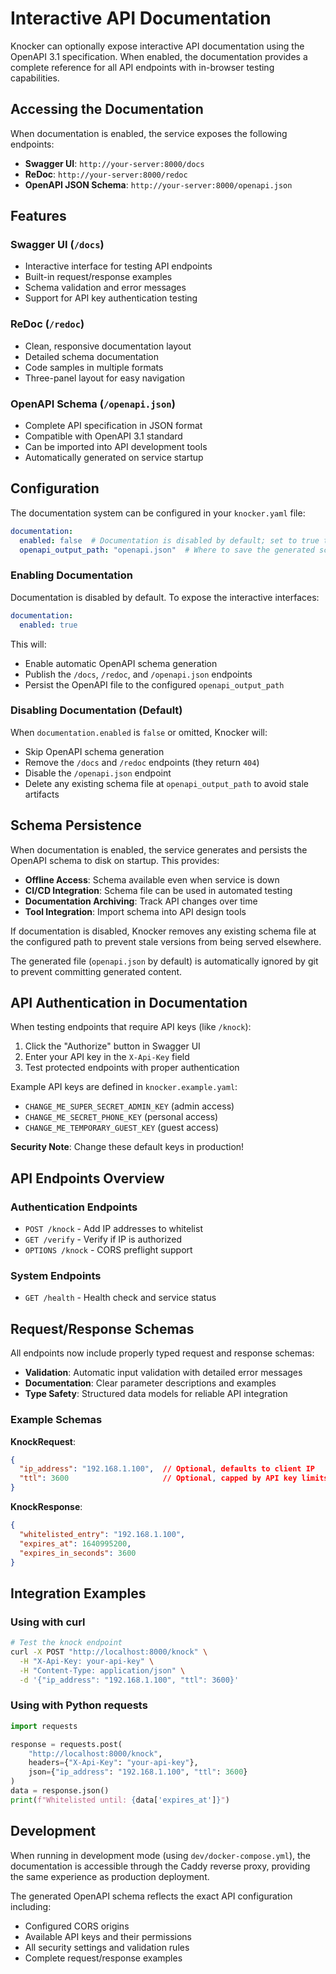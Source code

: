 # Interactive API Documentation

Knocker can optionally expose interactive API documentation using the OpenAPI 3.1 specification. When enabled, the documentation provides a complete reference for all API endpoints with in-browser testing capabilities.

## Accessing the Documentation

When documentation is enabled, the service exposes the following endpoints:

- **Swagger UI**: `http://your-server:8000/docs`
- **ReDoc**: `http://your-server:8000/redoc`
- **OpenAPI JSON Schema**: `http://your-server:8000/openapi.json`

## Features

### Swagger UI (`/docs`)
- Interactive interface for testing API endpoints
- Built-in request/response examples
- Schema validation and error messages
- Support for API key authentication testing

### ReDoc (`/redoc`) 
- Clean, responsive documentation layout
- Detailed schema documentation
- Code samples in multiple formats
- Three-panel layout for easy navigation

### OpenAPI Schema (`/openapi.json`)
- Complete API specification in JSON format
- Compatible with OpenAPI 3.1 standard
- Can be imported into API development tools
- Automatically generated on service startup

## Configuration

The documentation system can be configured in your `knocker.yaml` file:

```yaml
documentation:
  enabled: false  # Documentation is disabled by default; set to true to enable it
  openapi_output_path: "openapi.json"  # Where to save the generated schema when enabled
```

### Enabling Documentation

Documentation is disabled by default. To expose the interactive interfaces:

```yaml
documentation:
  enabled: true
```

This will:
- Enable automatic OpenAPI schema generation
- Publish the `/docs`, `/redoc`, and `/openapi.json` endpoints
- Persist the OpenAPI file to the configured `openapi_output_path`

### Disabling Documentation (Default)

When `documentation.enabled` is `false` or omitted, Knocker will:
- Skip OpenAPI schema generation
- Remove the `/docs` and `/redoc` endpoints (they return `404`)
- Disable the `/openapi.json` endpoint
- Delete any existing schema file at `openapi_output_path` to avoid stale artifacts

## Schema Persistence

When documentation is enabled, the service generates and persists the OpenAPI schema to disk on startup. This provides:

- **Offline Access**: Schema available even when service is down
- **CI/CD Integration**: Schema file can be used in automated testing
- **Documentation Archiving**: Track API changes over time
- **Tool Integration**: Import schema into API design tools

If documentation is disabled, Knocker removes any existing schema file at the configured path to prevent stale versions from being served elsewhere.

The generated file (`openapi.json` by default) is automatically ignored by git to prevent committing generated content.

## API Authentication in Documentation

When testing endpoints that require API keys (like `/knock`):

1. Click the "Authorize" button in Swagger UI
2. Enter your API key in the `X-Api-Key` field
3. Test protected endpoints with proper authentication

Example API keys are defined in `knocker.example.yaml`:
- `CHANGE_ME_SUPER_SECRET_ADMIN_KEY` (admin access)
- `CHANGE_ME_SECRET_PHONE_KEY` (personal access)
- `CHANGE_ME_TEMPORARY_GUEST_KEY` (guest access)

**Security Note**: Change these default keys in production!

## API Endpoints Overview

### Authentication Endpoints
- `POST /knock` - Add IP addresses to whitelist
- `GET /verify` - Verify if IP is authorized
- `OPTIONS /knock` - CORS preflight support

### System Endpoints  
- `GET /health` - Health check and service status

## Request/Response Schemas

All endpoints now include properly typed request and response schemas:

- **Validation**: Automatic input validation with detailed error messages
- **Documentation**: Clear parameter descriptions and examples
- **Type Safety**: Structured data models for reliable API integration

### Example Schemas

**KnockRequest**:
```json
{
  "ip_address": "192.168.1.100",  // Optional, defaults to client IP
  "ttl": 3600                     // Optional, capped by API key limits
}
```

**KnockResponse**:
```json
{
  "whitelisted_entry": "192.168.1.100",
  "expires_at": 1640995200,
  "expires_in_seconds": 3600
}
```

## Integration Examples

### Using with curl
```bash
# Test the knock endpoint
curl -X POST "http://localhost:8000/knock" \
  -H "X-Api-Key: your-api-key" \
  -H "Content-Type: application/json" \
  -d '{"ip_address": "192.168.1.100", "ttl": 3600}'
```

### Using with Python requests
```python
import requests

response = requests.post(
    "http://localhost:8000/knock",
    headers={"X-Api-Key": "your-api-key"},
    json={"ip_address": "192.168.1.100", "ttl": 3600}
)
data = response.json()
print(f"Whitelisted until: {data['expires_at']}")
```

## Development

When running in development mode (using `dev/docker-compose.yml`), the documentation is accessible through the Caddy reverse proxy, providing the same experience as production deployment.

The generated OpenAPI schema reflects the exact API configuration including:
- Configured CORS origins
- Available API keys and their permissions  
- All security settings and validation rules
- Complete request/response examples